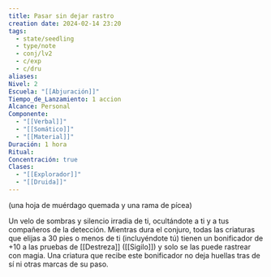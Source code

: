```yaml
---
title: Pasar sin dejar rastro
creation date: 2024-02-14 23:20
tags:
  - state/seedling
  - type/note
  - conj/lv2
  - c/exp
  - c/dru
aliases: 
Nivel: 2
Escuela: "[[Abjuración]]"
Tiempo_de_Lanzamiento: 1 accion
Alcance: Personal
Componente:
  - "[[Verbal]]"
  - "[[Somático]]"
  - "[[Material]]"
Duración: 1 hora
Ritual: 
Concentración: true
Clases:
  - "[[Explorador]]"
  - "[[Druida]]"
---
```

(una hoja de muérdago quemada y una rama de pícea)

Un velo de sombras y silencio irradia de ti, ocultándote a ti y a tus compañeros de la detección. Mientras dura el conjuro, todas las criaturas que elijas a 30 pies o menos de ti (incluyéndote tú) tienen un bonificador de +10 a las pruebas de [[Destreza]] ([[Sigilo]]) y solo se las puede rastrear con magia. Una criatura que recibe este bonificador no deja huellas tras de sí ni otras marcas de su paso.